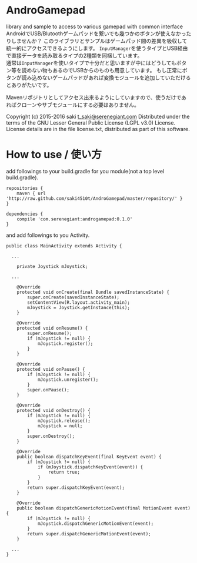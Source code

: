 # AndroGamepad
library and sample to access to various gamepad with common interface  
AndroidでUSB/Blutoothゲームパッドを繋いでも幾つかのボタンが使えなかったりしませんか？
このライブラリとサンプルはゲームパッド間の差異を吸収して統一的にアクセスできるようにします。
`InputManager`を使うタイプとUSB経由で直接データを読み取るタイプの2種類を同梱しています。  
通常は`InputManager`を使いタイプで十分だと思いますが中にはどうしてもボタン等を読めない物もあるのでUSBからのものも用意しています。
もし正常にボタンが読み込めないゲームパッドがあれば変換モジュールを追加していただけるとありがたいです。

Mavenリポジトリとしてアクセス出来るようにしていますので、使うだけであればクローンやサブモジュールにする必要はありません。

Copyright (c) 2015-2016 saki t_saki@serenegiant.com
Distributed under the terms of the GNU Lesser General Public License (LGPL v3.0) License.
License details are in the file license.txt, distributed as part of this software.

# How to use / 使い方
add followings to your build.gradle for you module(not a top level build.gradle).

```
repositories {
    maven { url 'http://raw.github.com/saki4510t/AndroGamepad/master/repository/' }
}

dependencies {
    compile 'com.serenegiant:androgamepad:0.1.0'
}
```

and add followings to you Activity.

```
public class MainActivity extends Activity {

  ...

	private Joystick mJoystick;

  ...

	@Override
	protected void onCreate(final Bundle savedInstanceState) {
		super.onCreate(savedInstanceState);
		setContentView(R.layout.activity_main);
		mJoystick = Joystick.getInstance(this);
	}

	@Override
	protected void onResume() {
		super.onResume();
		if (mJoystick != null) {
			mJoystick.register();
		}
	}

	@Override
	protected void onPause() {
		if (mJoystick != null) {
			mJoystick.unregister();
		}
		super.onPause();
	}

	@Override
	protected void onDestroy() {
		if (mJoystick != null) {
			mJoystick.release();
			mJoystick = null;
		}
		super.onDestroy();
	}

	@Override
	public boolean dispatchKeyEvent(final KeyEvent event) {
		if (mJoystick != null) {
			if (mJoystick.dispatchKeyEvent(event)) {
				return true;
			}
		}
		return super.dispatchKeyEvent(event);
	}

	@Override
	public boolean dispatchGenericMotionEvent(final MotionEvent event) {
		if (mJoystick != null) {
			mJoystick.dispatchGenericMotionEvent(event);
		}
		return super.dispatchGenericMotionEvent(event);
	}

  ...
}
```
